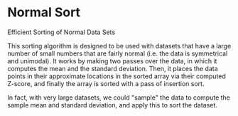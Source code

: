 # Normal Sort

Efficient Sorting of Normal Data Sets

This sorting algorithm is designed to be used with datasets that have a large number of small numbers that are fairly normal (i.e. the data is symmetrical and unimodal). It works by making two passes over the data, in which it computes the mean and the standard deviation. Then, it places the data points in their approximate locations in the sorted array via their computed Z-score, and finally the array is sorted with a pass of insertion sort. 

In fact, with very large datasets, we could "sample" the data to compute the sample mean and standard deviation, and apply this to sort the dataset. 
